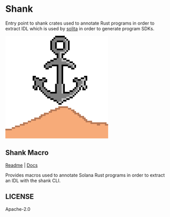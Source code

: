 # Shank

Entry point to shank crates used to annotate Rust programs in order to extract IDL which is
used by [solita](https://github.com/metaplex-foundation/solita) in order to generate program
SDKs.

![shank-logo](./assets/shank-logo.gif)

## Shank Macro

[Readme](../shank-macro/README.md) | [Docs](https://docs.rs/shank_macro)

Provides macros used to annotate Solana Rust programs in order to extract an IDL with the shank
CLI.

## LICENSE

Apache-2.0
